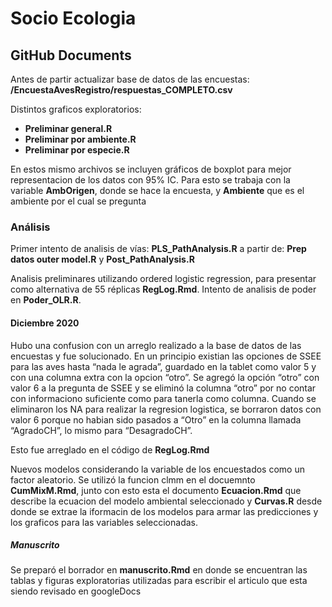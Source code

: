 Socio Ecologia
================

## GitHub Documents

Antes de partir actualizar base de datos de las encuestas:
**/EncuestaAvesRegistro/respuestas_COMPLETO.csv**

Distintos graficos exploratorios:

-   **Preliminar general.R**
-   **Preliminar por ambiente.R**
-   **Preliminar por especie.R**

En estos mismo archivos se incluyen gráficos de boxplot para mejor
representacion de los datos con 95% IC. Para esto se trabaja con la
variable **AmbOrigen**, donde se hace la encuesta, y **Ambiente** que es
el ambiente por el cual se pregunta

### Análisis

Primer intento de analisis de vías: **PLS_PathAnalysis.R** a partir de:
**Prep datos outer model.R** y **Post_PathAnalysis.R**

Analisis preliminares utilizando ordered logistic regression, para
presentar como alternativa de 55 réplicas **RegLog.Rmd**. Intento de
analisis de poder en **Poder_OLR.R**.

#### Diciembre 2020

Hubo una confusion con un arreglo realizado a la base de datos de las
encuestas y fue solucionado. En un principio existian las opciones de
SSEE para las aves hasta “nada le agrada”, guardado en la tablet como
valor 5 y con una columna extra con la opcion “otro”. Se agregó la
opción “otro” con valor 6 a la pregunta de SSEE y se eliminó la columna
“otro” por no contar con informaciono suficiente como para tanerla como
columna. Cuando se eliminaron los NA para realizar la regresion
logistica, se borraron datos con valor 6 porque no habian sido pasados a
“Otro” en la columna llamada “AgradoCH”, lo mismo para “DesagradoCH”.

Esto fue arreglado en el código de **RegLog.Rmd**

Nuevos modelos considerando la variable de los encuestados como un
factor aleatorio. Se utilizó la funcion clmm en el docuemnto
**CumMixM.Rmd**, junto con esto esta el documento **Ecuacion.Rmd** que
describe la ecuacion del modelo ambiental seleccionado y **Curvas.R**
desde donde se extrae la iformacin de los modelos para armar las
predicciones y los graficos para las variables seleccionadas.

##### Manuscrito

Se preparó el borrador en **manuscrito.Rmd** en donde se encuentran las
tablas y figuras exploratorias utilizadas para escribir el articulo que
esta siendo revisado en googleDocs
